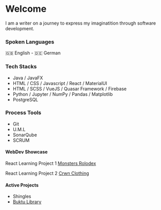 # Welcome 

I am a writer on a journey to express my imaginatition through software development. 

### Spoken Languages
🇬🇧 English - 🇩🇪 German

### Tech Stacks 
- Java / JavaFX 
- HTML / CSS / Javascript / React / MaterialUI 
- HTML / SCSS / VueJS / Quasar Framework / Firebase
- Python / Jupyter / NumPy / Pandas / Matplotlib
- PostgreSQL

### Process Tools
- Git
- U.M.L
- SonarQube
- SCRUM

#### WebDev Showcase
React Learning Project 1
[Monsters Rolodex](https://heartfelt-marzipan-5df514.netlify.app)

React Learning Project 2
[Crwn Clothing](https://chipper-youtiao-6e65b7.netlify.app)


#### Active Projects
- Shingles
- [Buktu Library](https://radiant-capybara-224666.netlify.app/)

